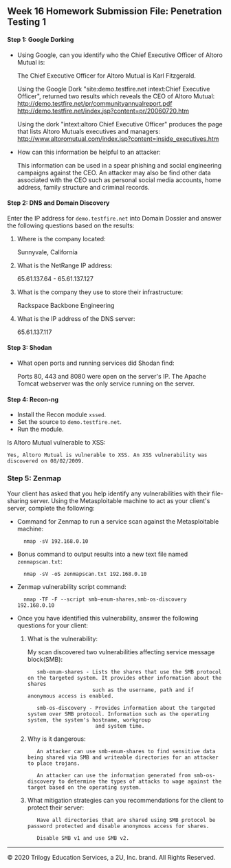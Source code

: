 ## Week 16 Homework Submission File: Penetration Testing 1

#### Step 1: Google Dorking


- Using Google, can you identify who the Chief Executive Officer of Altoro Mutual is:
	
	The Chief Executive Officer for Altoro Mutual is Karl Fitzgerald.
	
	Using the Google Dork  "site:demo.testfire.net intext:Chief Executive Officer", returned two results which reveals the CEO of Altoro Mutual:
		http://demo.testfire.net/pr/communityannualreport.pdf
		http://demo.testfire.net/index.jsp?content=pr/20060720.htm
	
	Using the dork "intext:altoro Chief Executive Officer" produces the page that lists Altoro Mutuals executives and managers:
		http://www.altoromutual.com/index.jsp?content=inside_executives.htm
	
- How can this information be helpful to an attacker:
	
	This information can be used in a spear phishing and social engineering campaigns against the CEO. An attacker may also be find other data associated with the CEO
	such as personal social media accounts, home address, family structure and criminal records.
	
#### Step 2: DNS and Domain Discovery

Enter the IP address for `demo.testfire.net` into Domain Dossier and answer the following questions based on the results:

  1. Where is the company located: 
		
		Sunnyvale, California 
  
  2. What is the NetRange IP address:
		
		65.61.137.64 - 65.61.137.127
		
  3. What is the company they use to store their infrastructure:
		
		Rackspace Backbone Engineering
		
  4. What is the IP address of the DNS server:
		
		65.61.137.117
		

#### Step 3: Shodan

- What open ports and running services did Shodan find:
	
	Ports 80, 443 and 8080 were open on the server's IP.
	The Apache Tomcat webserver was the only service running on the server.

#### Step 4: Recon-ng

- Install the Recon module `xssed`. 
- Set the source to `demo.testfire.net`. 
- Run the module. 

Is Altoro Mutual vulnerable to XSS: 
	
	Yes, Altoro Mutual is vulnerable to XSS. An XSS vulnerability was discovered on 08/02/2009.

### Step 5: Zenmap

Your client has asked that you help identify any vulnerabilities with their file-sharing server. Using the Metasploitable machine to act as your client's server, complete the following:

- Command for Zenmap to run a service scan against the Metasploitable machine: 
		
		nmap -sV 192.168.0.10

- Bonus command to output results into a new text file named `zenmapscan.txt`:
		
		nmap -sV -oS zenmapscan.txt 192.168.0.10
	
- Zenmap vulnerability script command: 

		nmap -TF -F --script smb-enum-shares,smb-os-discovery 192.168.0.10
		

- Once you have identified this vulnerability, answer the following questions for your client:
  1. What is the vulnerability:
		
		My scan discovered two vulnerabilities affecting service message block(SMB):
			
			smb-enum-shares - Lists the shares that use the SMB protocol on the targeted system. It provides other information about the shares
							  such as the username, path and if anonymous access is enabled.
			
			smb-os-discovery - Provides information about the targeted system over SMB protocol. Information such as the operating system, the system's hostname, workgroup
							   and system time.
		
  2. Why is it dangerous:
			
			An attacker can use smb-enum-shares to find sensitive data being shared via SMB and writeable directories for an attacker to place trojans.
			
			An attacker can use the information generated from smb-os-discovery to determine the types of attacks to wage against the target based on the operating system.

  3. What mitigation strategies can you recommendations for the client to protect their server:
			
			Have all directories that are shared using SMB protocol be password protected and disable anonymous access for shares.
			
			Disable SMB v1 and use SMB v2.
			
---
© 2020 Trilogy Education Services, a 2U, Inc. brand. All Rights Reserved.  

